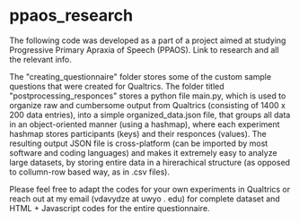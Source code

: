 # ppaos_research
The following code was developed as a part of a project aimed at studying Progressive Primary Apraxia of Speech (PPAOS).
Link to research and all the relevant info.


The "creating_questionnaire" folder stores some of the custom sample questions that were created for Qualtrics.
The folder titled "postprocessing_responces" stores a python file main.py, which is used to organize raw and cumbersome output from Qualtrics (consisting of 1400 x 200 data entries), into a simple organized_data.json file, that groups  all data in an object-oriented manner (using a hashmap), where each experiment hashmap stores participants (keys) and their responces (values). The resulting output JSON file is cross-platform (can be imported by most software and coding languages) and makes it extremely easy to analyze large datasets, by storing entire data in a hirerachical structure (as opposed to collumn-row based way, as in .csv files).

Please feel free to adapt the codes for your own experiments in Qualtrics or reach out at my email (vdavydze at uwyo . edu) for complete dataset and HTML + Javascript codes for the entire questionnaire. 
